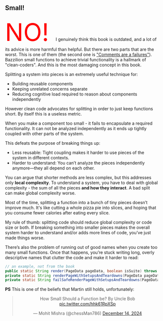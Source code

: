 ## Small!

<span style="font-size:80px; color: red;"> NO! </span> 
I genuinely think this book is outdated, and a lot of its advice is more harmful than helpful.
But there are two parts that are the worst. This is one of them (the second one is ["Comments are a failures"](./chapter_4.html)).<br/>
Bazzilion small functions to achieve trivial functionality is a hallmark of "clean-coders". And this is the most damaging concept in this book. 

Splitting a system into pieces is an extremely useful technique for:
- Building reusable components
- Keeping unrelated concerns separate
- Reducing cognitive load required to reason about components independently

However clean code advocates for splitting in order to just keep functions short. By itself this is a useless metric. 

When you make a component too small - it fails to encapsulate a required functionality. It can not be analyzed independently as it ends up tightly coupled with other parts of the system. 

This defeats the purpose of breaking things up:
* Less reusable: Tight coupling makes it harder to use pieces of the system in different contexts.
* Harder to understand: You can’t analyze the pieces independently anymore—they all depend on each other.

You can argue that shorter methods are less complex, but this addresses only **local complexity**.
To understand a system, you have to deal with global complexity - the sum of all the pieces **and how they interact**. A bad split can make global complexity worse.

Most of the time, splitting a function into a bunch of tiny pieces doesn’t improve much. 
It's like cutting a whole pizza pie into slices, and hoping that you consume fewer calories after eating every slice.

My rule of thumb: splitting code should reduce global complexity or code size or both. 
If breaking something into smaller pieces makes the overall system harder to understand and/or adds more lines of code, you’ve just made things worse.

There’s also the problem of running out of good names when you create too many small functions. 
Once that happens, you’re stuck writing long, overly descriptive names that clutter the code and make it harder to read:

```java
// an example, not from the book
public static String render(PageData pageData, boolean isSuite) throws Exception 
private static String renderPageWithSetupsAndTeardowns(PageData pageData, boolean isSuite) throws Exception 
private static String failSafeRenderPageWithSetupsAndTeardowns(PageData pageData, boolean isSuite) throws Exception 
```


**PS** This is one of the beliefs that Martin still holds, unfortunately:

<center>
    <blockquote class="twitter-tweet" data-media-max-width="560"><p lang="en" dir="ltr">How Small Should a Function be? By Uncle Bob <a href="https://t.co/hhk61RpXSp">pic.twitter.com/hhk61RpXSp</a></p>&mdash; Mohit Mishra (@chessMan786) <a href="https://twitter.com/chessMan786/status/1867877505933471823?ref_src=twsrc%5Etfw">December 14, 2024</a></blockquote> <script async src="https://platform.twitter.com/widgets.js" charset="utf-8"></script>
</center>

<br/>
<br/>

